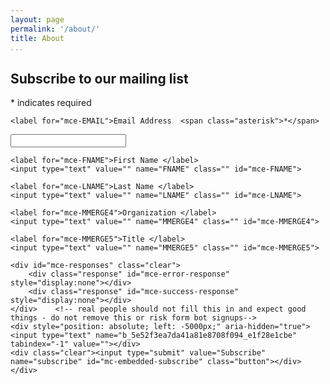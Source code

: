 ```yaml
---
layout: page
permalink: '/about/'
title: About
...
```


<!-- Begin MailChimp Signup Form -->
<div id="mc_embed_signup">

<form action="//quantgov.us14.list-manage.com/subscribe/post?u=5e52f3ea7da41a81e8708f094&amp;id=e1f28e1cbe" method="post" id="mc-embedded-subscribe-form" name="mc-embedded-subscribe-form" class="validate" target="_blank" novalidate>
    <div id="mc_embed_signup_scroll">
    <h2>Subscribe to our mailing list</h2>

<div class="indicates-required">

<span class="asterisk">\*</span> indicates required

</div>

<div class="mc-field-group">

    <label for="mce-EMAIL">Email Address  <span class="asterisk">*</span>

</label> <input type="email" value="" name="EMAIL" class="required email" id="mce-EMAIL">

</div>

<div class="mc-field-group">

    <label for="mce-FNAME">First Name </label>
    <input type="text" value="" name="FNAME" class="" id="mce-FNAME">

</div>

<div class="mc-field-group">

    <label for="mce-LNAME">Last Name </label>
    <input type="text" value="" name="LNAME" class="" id="mce-LNAME">

</div>

<div class="mc-field-group">

    <label for="mce-MMERGE4">Organization </label>
    <input type="text" value="" name="MMERGE4" class="" id="mce-MMERGE4">

</div>

<div class="mc-field-group">

    <label for="mce-MMERGE5">Title </label>
    <input type="text" value="" name="MMERGE5" class="" id="mce-MMERGE5">

</div>

    <div id="mce-responses" class="clear">
        <div class="response" id="mce-error-response" style="display:none"></div>
        <div class="response" id="mce-success-response" style="display:none"></div>
    </div>    <!-- real people should not fill this in and expect good things - do not remove this or risk form bot signups-->
    <div style="position: absolute; left: -5000px;" aria-hidden="true"><input type="text" name="b_5e52f3ea7da41a81e8708f094_e1f28e1cbe" tabindex="-1" value=""></div>
    <div class="clear"><input type="submit" value="Subscribe" name="subscribe" id="mc-embedded-subscribe" class="button"></div>
    </div>

</form>

</div>

<!--End mc_embed_signup-->


